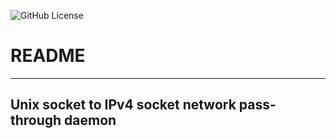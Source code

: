 ![GitHub License](https://img.shields.io/github/license/onsokumaru/passthrough_daemon)

# README
---

## Unix socket to IPv4 socket network pass-through daemon
